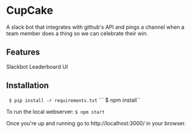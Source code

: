 # CupCake
A slack bot that integrates with github's API and pings a channel when a team member does a thing so we can celebrate their win.

## Features
Slackbot
Leaderboard UI

## Installation
``` $ pip install -r requirements.txt```
``` $ npm install``

To run the local webserver:
``` $ npm start ```

Once you're up and running go to http://localhost:3000/ in your browser.
